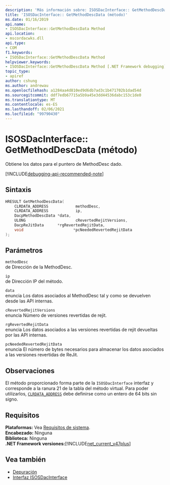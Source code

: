```yaml
---
description: 'Más información sobre: ISOSDacInterface:: GetMethodDescData (método)'
title: 'ISOSDacInterface:: GetMethodDescData (método)'
ms.date: 01/16/2019
api.name:
- ISOSDacInterface::GetMethodDescData Method
api.location:
- mscordacwks.dll
api.type:
- COM
f1.keywords:
- ISOSDacInterface::GetMethodDescData Method
helpviewer.keywords:
- ISOSDacInterface::GetMethodDescData Method [.NET Framework debugging]
topic_type:
- apiref
author: cshung
ms.author: andrewau
ms.openlocfilehash: a1284aa4d810ed9d6db7ad3c1b471702b1dad54d
ms.sourcegitcommit: ddf7edb67715a5b9a45e3dd44536dabc153c1de0
ms.translationtype: MT
ms.contentlocale: es-ES
ms.lasthandoff: 02/06/2021
ms.locfileid: "99790430"
---
```

# <a name="isosdacinterfacegetmethoddescdata-method"></a>ISOSDacInterface:: GetMethodDescData (método)

Obtiene los datos para el puntero de MethodDesc dado.

[!INCLUDE[debugging-api-recommended-note](../../../../includes/debugging-api-recommended-note.md)]

## <a name="syntax"></a>Sintaxis

```cpp
HRESULT GetMethodDescData(
    CLRDATA_ADDRESS            methodDesc,
    CLRDATA_ADDRESS            ip,
    DacpMethodDescData *data,
    ULONG                      cRevertedRejitVersions,
    DacpReJitData      *rgRevertedRejitData,
    void                      *pcNeededRevertedRejitData
);
```

## <a name="parameters"></a>Parámetros

`methodDesc`\
de Dirección de la MethodDesc.

`ip`\
de Dirección IP del método.

`data`\
enuncia Los datos asociados al MethodDesc tal y como se devuelven desde las API internas.

`cRevertedRejitVersions`\
enuncia Número de versiones revertidas de rejit.

`rgRevertedRejitData`\
enuncia Los datos asociados a las versiones revertidas de rejit devueltas por las API internas.

`pcNeededRevertedRejitData`\
enuncia El número de bytes necesarios para almacenar los datos asociados a las versiones revertidas de ReJit.

## <a name="remarks"></a>Observaciones

El método proporcionado forma parte de la `ISOSDacInterface` interfaz y corresponde a la ranura 21 de la tabla del método virtual. Para poder utilizarlos, [`CLRDATA_ADDRESS`](../common-data-types-unmanaged-api-reference.md) debe definirse como un entero de 64 bits sin signo.

## <a name="requirements"></a>Requisitos

**Plataformas:** Vea [Requisitos de sistema](../../get-started/system-requirements.md).  
**Encabezado:** Ninguna  
**Biblioteca:** Ninguna  
**.NET Framework versiones:**[!INCLUDE[net_current_v47plus](../../../../includes/net-current-v47plus.md)]  

## <a name="see-also"></a>Vea también

- [Depuración](index.md)
- [Interfaz ISOSDacInterface](isosdacinterface-interface.md)
